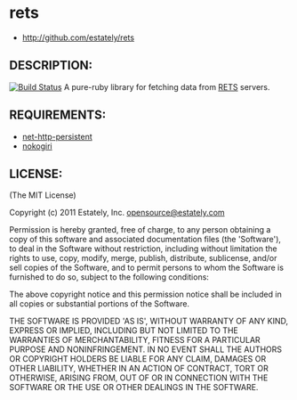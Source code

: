 # rets

* http://github.com/estately/rets

## DESCRIPTION:

[![Build Status](https://secure.travis-ci.org/estately/rets.png?branch=master)](http://travis-ci.org/estately/rets)
A pure-ruby library for fetching data from [RETS] servers.

[RETS]: http://www.rets.org

## REQUIREMENTS:

* [net-http-persistent]
* [nokogiri]

[net-http-persistent]: http://seattlerb.rubyforge.org/net-http-persistent/
[nokogiri]: http://nokogiri.org

## LICENSE:

(The MIT License)

Copyright (c) 2011 Estately, Inc. <opensource@estately.com>

Permission is hereby granted, free of charge, to any person obtaining
a copy of this software and associated documentation files (the
'Software'), to deal in the Software without restriction, including
without limitation the rights to use, copy, modify, merge, publish,
distribute, sublicense, and/or sell copies of the Software, and to
permit persons to whom the Software is furnished to do so, subject to
the following conditions:

The above copyright notice and this permission notice shall be included
in all copies or substantial portions of the Software.

THE SOFTWARE IS PROVIDED 'AS IS', WITHOUT WARRANTY OF ANY KIND,
EXPRESS OR IMPLIED, INCLUDING BUT NOT LIMITED TO THE WARRANTIES OF
MERCHANTABILITY, FITNESS FOR A PARTICULAR PURPOSE AND NONINFRINGEMENT.
IN NO EVENT SHALL THE AUTHORS OR COPYRIGHT HOLDERS BE LIABLE FOR ANY
CLAIM, DAMAGES OR OTHER LIABILITY, WHETHER IN AN ACTION OF CONTRACT,
TORT OR OTHERWISE, ARISING FROM, OUT OF OR IN CONNECTION WITH THE
SOFTWARE OR THE USE OR OTHER DEALINGS IN THE SOFTWARE.
